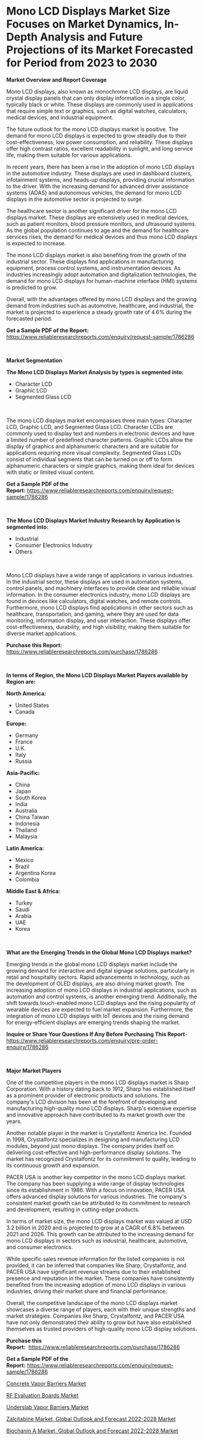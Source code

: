 <p><h1>Mono LCD Displays Market Size Focuses on Market Dynamics, In-Depth Analysis and Future Projections of its Market Forecasted for Period from 2023 to 2030</h1></p><p><strong>Market Overview and Report Coverage</strong></p>
<p><p>Mono LCD displays, also known as monochrome LCD displays, are liquid crystal display panels that can only display information in a single color, typically black or white. These displays are commonly used in applications that require simple text or graphics, such as digital watches, calculators, medical devices, and industrial equipment.</p><p>The future outlook for the mono LCD displays market is positive. The demand for mono LCD displays is expected to grow steadily due to their cost-effectiveness, low power consumption, and reliability. These displays offer high contrast ratios, excellent readability in sunlight, and long service life, making them suitable for various applications.</p><p>In recent years, there has been a rise in the adoption of mono LCD displays in the automotive industry. These displays are used in dashboard clusters, infotainment systems, and heads-up displays, providing crucial information to the driver. With the increasing demand for advanced driver assistance systems (ADAS) and autonomous vehicles, the demand for mono LCD displays in the automotive sector is projected to surge.</p><p>The healthcare sector is another significant driver for the mono LCD displays market. These displays are extensively used in medical devices, such as patient monitors, blood pressure monitors, and ultrasound systems. As the global population continues to age and the demand for healthcare services rises, the demand for medical devices and thus mono LCD displays is expected to increase.</p><p>The mono LCD displays market is also benefiting from the growth of the industrial sector. These displays find applications in manufacturing equipment, process control systems, and instrumentation devices. As industries increasingly adopt automation and digitalization technologies, the demand for mono LCD displays for human-machine interface (HMI) systems is predicted to grow.</p><p>Overall, with the advantages offered by mono LCD displays and the growing demand from industries such as automotive, healthcare, and industrial, the market is projected to experience a steady growth rate of 4.6% during the forecasted period.</p></p>
<p><strong>Get a Sample PDF of the Report:</strong> <a href="https://www.reliableresearchreports.com/enquiry/request-sample/1786286">https://www.reliableresearchreports.com/enquiry/request-sample/1786286</a></p>
<p>&nbsp;</p>
<p><strong>Market Segmentation</strong></p>
<p><strong>The Mono LCD Displays Market Analysis by types is segmented into:</strong></p>
<p><ul><li>Character LCD</li><li>Graphic LCD</li><li>Segmented Glass LCD</li></ul></p>
<p>&nbsp;</p>
<p><p>The mono LCD displays market encompasses three main types: Character LCD, Graphic LCD, and Segmented Glass LCD. Character LCDs are commonly used to display text and numbers in electronic devices and have a limited number of predefined character patterns. Graphic LCDs allow the display of graphics and alphanumeric characters and are suitable for applications requiring more visual complexity. Segmented Glass LCDs consist of individual segments that can be turned on or off to form alphanumeric characters or simple graphics, making them ideal for devices with static or limited visual content.</p></p>
<p><strong>Get a Sample PDF of the Report:</strong>&nbsp;<a href="https://www.reliableresearchreports.com/enquiry/request-sample/1786286">https://www.reliableresearchreports.com/enquiry/request-sample/1786286</a></p>
<p>&nbsp;</p>
<p><strong>The Mono LCD Displays Market Industry Research by Application is segmented into:</strong></p>
<p><ul><li>Industrial</li><li>Consumer Electronics Industry</li><li>Others</li></ul></p>
<p>&nbsp;</p>
<p><p>Mono LCD displays have a wide range of applications in various industries. In the industrial sector, these displays are used in automation systems, control panels, and machinery interfaces to provide clear and reliable visual information. In the consumer electronics industry, mono LCD displays are found in devices like calculators, digital watches, and remote controls. Furthermore, mono LCD displays find applications in other sectors such as healthcare, transportation, and gaming, where they are used for data monitoring, information display, and user interaction. These displays offer cost-effectiveness, durability, and high visibility, making them suitable for diverse market applications.</p></p>
<p><strong>Purchase this Report:</strong>&nbsp; <a href="https://www.reliableresearchreports.com/purchase/1786286">https://www.reliableresearchreports.com/purchase/1786286</a></p>
<p>&nbsp;</p>
<p><strong>In terms of Region, the Mono LCD Displays Market Players available by Region are:</strong></p>
<p>
    <p> <strong> North America: </strong>
        <ul>
            <li>United States</li>
            <li>Canada</li>
        </ul>
        </p> 
    <p> <strong> Europe: </strong>
        <ul>
            <li>Germany</li>
            <li>France</li>
            <li>U.K.</li>
            <li>Italy</li>
            <li>Russia</li>
        </ul>
        </p> 
    <p> <strong> Asia-Pacific: </strong>
        <ul>
            <li>China</li>
            <li>Japan</li>
            <li>South Korea</li>
            <li>India</li>
            <li>Australia</li>
            <li>China Taiwan</li>
            <li>Indonesia</li>
            <li>Thailand</li>
            <li>Malaysia</li>
        </ul>
        </p> 
    <p> <strong> Latin America: </strong>
        <ul>
            <li>Mexico</li>
            <li>Brazil</li>
            <li>Argentina Korea</li>
            <li>Colombia</li>
        </ul>
        </p> 
    <p> <strong> Middle East & Africa: </strong>
        <ul>
            <li>Turkey</li>
            <li>Saudi</li>
            <li>Arabia</li>
            <li>UAE</li>
            <li>Korea</li>
        </ul>
    </p>
    </p>
<p>&nbsp;</p>
<p><strong>What are the Emerging Trends in the Global Mono LCD Displays market?</strong></p>
<p><p>Emerging trends in the global mono LCD displays market include the growing demand for interactive and digital signage solutions, particularly in retail and hospitality sectors. Rapid advancements in technology, such as the development of OLED displays, are also driving market growth. The increasing adoption of mono LCD displays in industrial applications, such as automation and control systems, is another emerging trend. Additionally, the shift towards touch-enabled mono LCD displays and the rising popularity of wearable devices are expected to fuel market expansion. Furthermore, the integration of mono LCD displays with IoT devices and the rising demand for energy-efficient displays are emerging trends shaping the market.</p></p>
<p><strong>Inquire or Share Your Questions If Any Before Purchasing This Report</strong>- <a href="https://www.reliableresearchreports.com/enquiry/pre-order-enquiry/1786286">https://www.reliableresearchreports.com/enquiry/pre-order-enquiry/1786286</a></p>
<p>&nbsp;</p>
<p><strong>Major Market Players</strong></p>
<p><p>One of the competitive players in the mono LCD displays market is Sharp Corporation. With a history dating back to 1912, Sharp has established itself as a prominent provider of electronic products and solutions. The company's LCD division has been at the forefront of developing and manufacturing high-quality mono LCD displays. Sharp's extensive expertise and innovative approach have contributed to its market growth over the years.</p><p>Another notable player in the market is Crystalfontz America Inc. Founded in 1998, Crystalfontz specializes in designing and manufacturing LCD modules, beyond just mono displays. The company prides itself on delivering cost-effective and high-performance display solutions. The market has recognized Crystalfontz for its commitment to quality, leading to its continuous growth and expansion.</p><p>PACER USA is another key competitor in the mono LCD displays market. The company has been supplying a wide range of display technologies since its establishment in 1986. With a focus on innovation, PACER USA offers advanced display solutions for various industries. The company's consistent market growth can be attributed to its commitment to research and development, resulting in cutting-edge products.</p><p>In terms of market size, the mono LCD displays market was valued at USD 3.2 billion in 2020 and is projected to grow at a CAGR of 6.8% between 2021 and 2026. This growth can be attributed to the increasing demand for mono LCD displays in sectors such as industrial, healthcare, automotive, and consumer electronics.</p><p>While specific sales revenue information for the listed companies is not provided, it can be inferred that companies like Sharp, Crystalfontz, and PACER USA have significant revenue streams due to their established presence and reputation in the market. These companies have consistently benefited from the increasing adoption of mono LCD displays in various industries, driving their market share and financial performance.</p><p>Overall, the competitive landscape of the mono LCD displays market showcases a diverse range of players, each with their unique strengths and market strategies. Companies like Sharp, Crystalfontz, and PACER USA have not only demonstrated their ability to grow but have also established themselves as trusted providers of high-quality mono LCD display solutions.</p></p>
<p><strong>Purchase this Report:</strong>&nbsp;&nbsp;<a href="https://www.reliableresearchreports.com/purchase/1786286">https://www.reliableresearchreports.com/purchase/1786286</a></p>
<p></p>
<p><strong>Get a Sample PDF of the Report:</strong>&nbsp;<a href="https://www.reliableresearchreports.com/enquiry/request-sample/1786286">https://www.reliableresearchreports.com/enquiry/request-sample/1786286</a></p>
<p><p><a href="https://www.linkedin.com/pulse/concrete-vapor-barriers-market-challenges-opportunities/">Concrete Vapor Barriers Market</a></p><p><a href="https://www.linkedin.com/pulse/rf-evaluation-boards-market-research-report-unlocks-analysis/">RF Evaluation Boards Market</a></p><p><a href="https://www.linkedin.com/pulse/underslab-vapor-barriers-market-challenges-opportunities/">Underslab Vapor Barriers Market</a></p><p><a href="https://medium.com/@gussiehauck/zalcitabine-market-global-outlook-and-forecast-2022-2028-market-size-reveals-the-best-marketing-f35c3015570d">Zalcitabine Market, Global Outlook and Forecast 2022-2028 Market</a></p><p><a href="https://medium.com/@ivaschinner/biochanin-a-market-global-outlook-and-forecast-2022-2028-market-the-key-to-successful-business-4c1d8cd5970f">Biochanin A Market, Global Outlook and Forecast 2022-2028 Market</a></p></p>